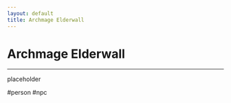 ```yaml
---
layout: default
title: Archmage Elderwall
---
```


# Archmage Elderwall

---

placeholder

#person #npc
